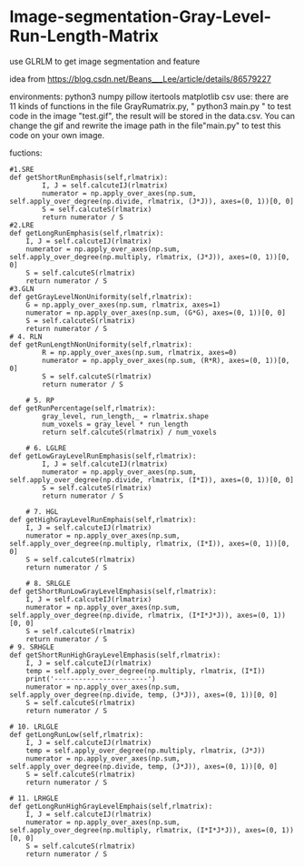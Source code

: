 # Image-segmentation-Gray-Level-Run-Length-Matrix
use GLRLM to get image segmentation and feature

idea from https://blog.csdn.net/Beans___Lee/article/details/86579227

environments: python3
              numpy
              pillow
              itertools
              matplotlib
              csv
use:
      there are 11 kinds of functions in the file GrayRumatrix.py,
      " python3 main.py " to test code in the image "test.gif",
      the result will be stored in the data.csv.
      You can change the gif and rewrite the image path in the file"main.py"
      to test this code on your own image.

fuctions:

    #1.SRE
    def getShortRunEmphasis(self,rlmatrix):
            I, J = self.calcuteIJ(rlmatrix)
            numerator = np.apply_over_axes(np.sum, self.apply_over_degree(np.divide, rlmatrix, (J*J)), axes=(0, 1))[0, 0]
            S = self.calcuteS(rlmatrix)
            return numerator / S
    #2.LRE
    def getLongRunEmphasis(self,rlmatrix):
        I, J = self.calcuteIJ(rlmatrix)
        numerator = np.apply_over_axes(np.sum, self.apply_over_degree(np.multiply, rlmatrix, (J*J)), axes=(0, 1))[0, 0]
        S = self.calcuteS(rlmatrix)
        return numerator / S
    #3.GLN
    def getGrayLevelNonUniformity(self,rlmatrix):
        G = np.apply_over_axes(np.sum, rlmatrix, axes=1)
        numerator = np.apply_over_axes(np.sum, (G*G), axes=(0, 1))[0, 0]
        S = self.calcuteS(rlmatrix)
        return numerator / S
    # 4. RLN
    def getRunLengthNonUniformity(self,rlmatrix):
            R = np.apply_over_axes(np.sum, rlmatrix, axes=0)
            numerator = np.apply_over_axes(np.sum, (R*R), axes=(0, 1))[0, 0]
            S = self.calcuteS(rlmatrix)
            return numerator / S

        # 5. RP
    def getRunPercentage(self,rlmatrix):
            gray_level, run_length,_ = rlmatrix.shape
            num_voxels = gray_level * run_length
            return self.calcuteS(rlmatrix) / num_voxels

        # 6. LGLRE
    def getLowGrayLevelRunEmphasis(self,rlmatrix):
            I, J = self.calcuteIJ(rlmatrix)
            numerator = np.apply_over_axes(np.sum, self.apply_over_degree(np.divide, rlmatrix, (I*I)), axes=(0, 1))[0, 0]
            S = self.calcuteS(rlmatrix)
            return numerator / S

        # 7. HGL   
    def getHighGrayLevelRunEmphais(self,rlmatrix):
        I, J = self.calcuteIJ(rlmatrix)
        numerator = np.apply_over_axes(np.sum, self.apply_over_degree(np.multiply, rlmatrix, (I*I)), axes=(0, 1))[0, 0]
        S = self.calcuteS(rlmatrix)
        return numerator / S

        # 8. SRLGLE
    def getShortRunLowGrayLevelEmphasis(self,rlmatrix):
        I, J = self.calcuteIJ(rlmatrix)
        numerator = np.apply_over_axes(np.sum, self.apply_over_degree(np.divide, rlmatrix, (I*I*J*J)), axes=(0, 1))[0, 0]
        S = self.calcuteS(rlmatrix)
        return numerator / S
    # 9. SRHGLE
    def getShortRunHighGrayLevelEmphasis(self,rlmatrix):
        I, J = self.calcuteIJ(rlmatrix)
        temp = self.apply_over_degree(np.multiply, rlmatrix, (I*I))
        print('-----------------------')
        numerator = np.apply_over_axes(np.sum, self.apply_over_degree(np.divide, temp, (J*J)), axes=(0, 1))[0, 0]
        S = self.calcuteS(rlmatrix)
        return numerator / S
 
    # 10. LRLGLE
    def getLongRunLow(self,rlmatrix):
        I, J = self.calcuteIJ(rlmatrix)
        temp = self.apply_over_degree(np.multiply, rlmatrix, (J*J))
        numerator = np.apply_over_axes(np.sum, self.apply_over_degree(np.divide, temp, (J*J)), axes=(0, 1))[0, 0]
        S = self.calcuteS(rlmatrix)
        return numerator / S
 
    # 11. LRHGLE
    def getLongRunHighGrayLevelEmphais(self,rlmatrix):
        I, J = self.calcuteIJ(rlmatrix)
        numerator = np.apply_over_axes(np.sum, self.apply_over_degree(np.multiply, rlmatrix, (I*I*J*J)), axes=(0, 1))[0, 0]
        S = self.calcuteS(rlmatrix)
        return numerator / S
            
         
